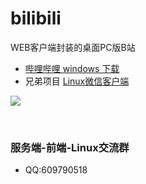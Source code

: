 # bilibili
WEB客户端封装的桌面PC版B站

- [哔哩哔哩 windows 下载](https://github.com/yan-xz/bilibili/releases)
- 兄弟项目 [Linux微信客户端](https://github.com/yan-xz/weixin)

![](https://github.com/yan-xz/bilibili/blob/master/img/preview.png)

<br>

### 服务端-前端-Linux交流群

- QQ:609790518
